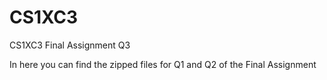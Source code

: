 # CS1XC3
CS1XC3 Final Assignment Q3

In here you can find the zipped files for Q1 and Q2 of the Final Assignment
